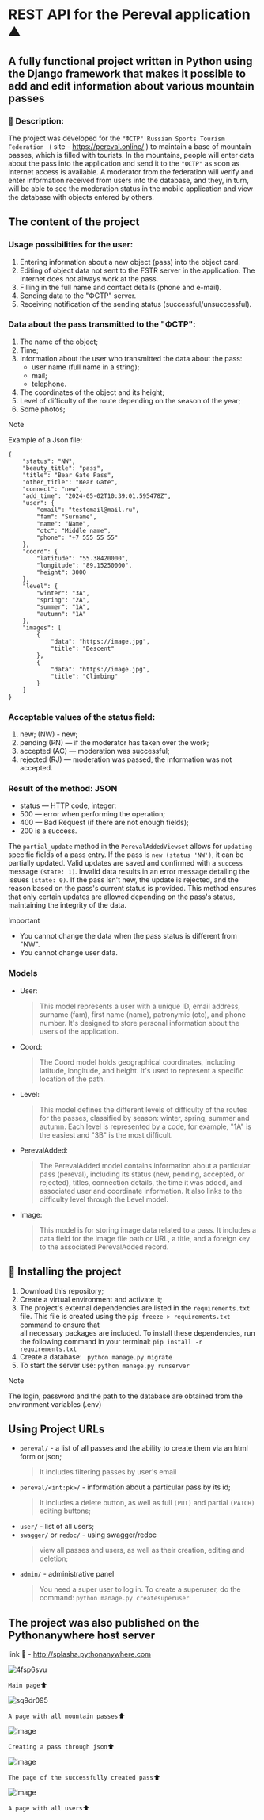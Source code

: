 # REST API for the Pereval application :mountain:
## A fully functional project written in Python using the Django framework that makes it possible to add and edit information about various mountain passes

### :scroll: Description:
The project was developed for the `"ФСТР" Russian Sports Tourism Federation ` ( site - https://pereval.online/ ) to maintain a base of mountain passes, which is filled with tourists. In the mountains, people will enter data about the pass into the application and send it to the `"ФСТР"` as soon as Internet access is available. A moderator from the federation will verify and enter information received from users into the database, and they, in turn, will be able to see the moderation status in the mobile application and view the database with objects entered by others.

## The content of the project
### Usage possibilities for the user:
1) Entering information about a new object (pass) into the object card.
2) Editing of object data not sent to the FSTR server in the application. The Internet does not always work at the pass.
3) Filling in the full name and contact details (phone and e-mail).
4) Sending data to the "ФСТР" server.
5) Receiving notification of the sending status (successful/unsuccessful).

### Data about the pass transmitted to the "ФСТР":
1) The name of the object;
2) Time;
3) Information about the user who transmitted the data about the pass:
   * user name (full name in a string);
   * mail;
   * telephone.
4) The coordinates of the object and its height;
5) Level of difficulty of the route depending on the season of the year;
6) Some photos;

> [!NOTE]
> Example of a Json file:

```
{
    "status": "NW",
    "beauty_title": "pass",
    "title": "Bear Gate Pass",
    "other_title": "Bear Gate",
    "connect": "new",
    "add_time": "2024-05-02T10:39:01.595478Z",
    "user": {
        "email": "testemail@mail.ru",
        "fam": "Surname",
        "name": "Name",
        "otc": "Middle name",
        "phone": "+7 555 55 55"
    },
    "coord": {
        "latitude": "55.38420000",
        "longitude": "89.15250000",
        "height": 3000
    },
    "level": {
        "winter": "3A",
        "spring": "2A",
        "summer": "1А",
        "autumn": "1А"
    },
    "images": [
        {
            "data": "https://image.jpg",
            "title": "Descent"
        },
        {
            "data": "https://image.jpg",
            "title": "Сlimbing"
        }
    ]
}
```
### Acceptable values of the status field:
  1) new; (NW) - new;
  2) pending (PN) — if the moderator has taken over the work;
  3) accepted (AC)  — moderation was successful;
  4) rejected (RJ) — moderation was passed, the information was not accepted.

### Result of the method: JSON
  * status — HTTP code, integer:
  * 500 — error when performing the operation;
  * 400 — Bad Request (if there are not enough fields);
  * 200 is a success.

The `partial_update` method in the `PerevalAddedViewset` allows for `updating` specific fields of a pass entry. If the pass is `new (status 'NW')`, it can be partially updated. Valid updates are saved and confirmed with a `success` message `(state: 1)`. Invalid data results in an error message detailing the issues `(state: 0)`. If the pass isn't new, the update is rejected, and the reason based on the pass's current status is provided. This method ensures that only certain updates are allowed depending on the pass's status, maintaining the integrity of the data.

> [!IMPORTANT]
> * You cannot change the data when the pass status is different from "NW".
> * You cannot change user data.

### Models
* User:
  > This model represents a user with a unique ID, email address, surname (fam), first name (name), patronymic (otc), and phone number. It's designed to store personal information about the users of the application.
* Coord:
  > The Coord model holds geographical coordinates, including latitude, longitude, and height. It's used to represent a specific location of the path.
* Level:
  > This model defines the different levels of difficulty of the routes for the passes, classified by season: winter, spring, summer and autumn. Each level is represented by a code, for example, "1A" is the easiest and "3B" is the most difficult.
* PerevalAdded:
  > The PerevalAdded model contains information about a particular pass (pereval), including its status (new, pending, accepted, or rejected), titles, connection details, the time it was added, and associated user and coordinate information. It also links to the difficulty level through the Level model.
* Image:
  > This model is for storing image data related to a pass. It includes a data field for the image file path or URL, a title, and a foreign key to the associated PerevalAdded record.

## :open_book: Installing the project

1) Download this repository;
2) Create a virtual environment and activate it;
3) The project's external dependencies are listed in the `requirements.txt` file. This file is created using the ```pip freeze > requirements.txt``` command to ensure that   
   all necessary packages are included.
   To install these dependencies, run the following command in your terminal:
```pip install -r requirements.txt```
4) Create a database:
``` python manage.py migrate```
5) To start the server use:
   ```python manage.py runserver```

> [!NOTE]  
> The login, password and the path to the database are obtained from the environment variables (.env)

## Using Project URLs
* `pereval/` - a list of all passes and the ability to create them via an html form or json;
  > It includes filtering passes by user's email
* `pereval/<int:pk>/` - information about a particular pass by its id;
  > It includes a delete button, as well as full `(PUT)` and partial `(PATCH)` editing buttons;
* `user/` - list of all users;
* `swagger/` or `redoc/` - using swagger/redoc
  > view all passes and users, as well as their creation, editing and deletion;
* `admin/` - administrative panel
  > You need a super user to log in. To create a superuser, do the command: ``` python manage.py createsuperuser ```

## The project was also published on the Pythonanywhere host server

link :paperclip: - http://splasha.pythonanywhere.com

![4fsp6svu](https://github.com/AnastasiaGundova/Pereval/assets/145155665/17a2a9ee-849c-4b0b-a9d4-ebeb053411bf)

 `Main page`:arrow_up:

![sq9dr095](https://github.com/AnastasiaGundova/Pereval/assets/145155665/6e1f481a-7865-42f7-8f67-7c9058a2ba2d)

 `A page with all mountain passes`:arrow_up:

![image](https://github.com/AnastasiaGundova/Pereval/assets/145155665/efedf654-6a60-4b83-b717-806313764da3)

 `Creating a pass through json`:arrow_up:

![image](https://github.com/AnastasiaGundova/Pereval/assets/145155665/b1dc3d2d-fb34-4cf7-9a29-60aa296a495e)


 `The page of the successfully created pass`:arrow_up:

![image](https://github.com/AnastasiaGundova/Pereval/assets/145155665/7c627ccf-a724-4ad5-8324-132072aa097e)


   `A page with all users`:arrow_up:




